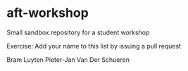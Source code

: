 # aft-workshop
Small sandbox repository for a student workshop

Exercise: Add your name to this list by issuing a pull request

Bram Luyten
Pieter-Jan Van Der Schueren
